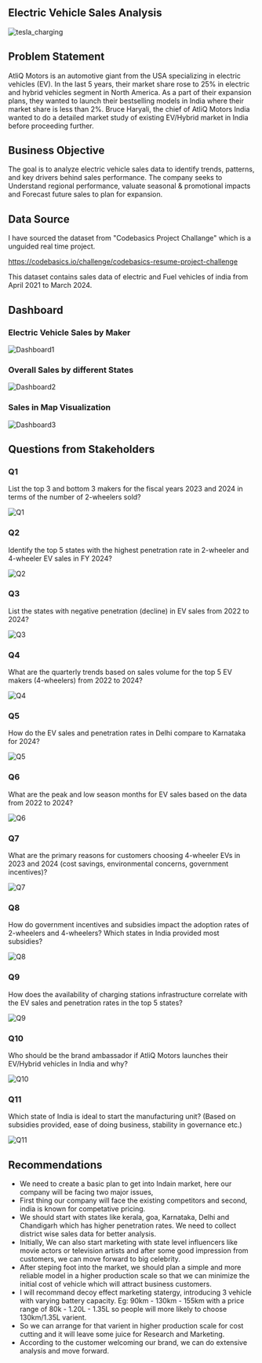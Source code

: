 ## Electric Vehicle Sales Analysis

![tesla_charging](https://github.com/user-attachments/assets/192f330f-98d6-4c83-9855-eeaf821b7a07)

## Problem Statement

AtliQ Motors is an automotive giant from the USA specializing in electric vehicles (EV). In the last 5 years, their market share rose to 25% in electric and hybrid vehicles segment in North America. As a part of their expansion plans, they wanted to launch their bestselling models in India where their market share is less than 2%. Bruce Haryali, the chief of AtliQ Motors India wanted to do a detailed market study of existing EV/Hybrid market in India before proceeding further.

## Business Objective

The goal is to analyze electric vehicle sales data to identify trends, patterns, and key drivers behind sales performance. The company seeks to Understand regional performance, valuate seasonal & promotional impacts and Forecast future sales to plan for expansion.

## Data Source

I have sourced the dataset from "Codebasics Project Challange" which is a unguided real time project.

https://codebasics.io/challenge/codebasics-resume-project-challenge

This dataset contains sales data of electric and Fuel vehicles of india from April 2021 to March 2024.

## Dashboard

### Electric Vehicle Sales by Maker

![Dashboard1](https://github.com/user-attachments/assets/2096fbb2-46c0-45fd-8c54-efba854a3d93)

### Overall Sales by different States

![Dashboard2](https://github.com/user-attachments/assets/047e50ab-12f1-4c17-bcb9-92b3e8554f03)

### Sales in Map Visualization

![Dashboard3](https://github.com/user-attachments/assets/92bb87ae-1c9c-4fcc-8dfb-d821ed1a24d7)

## Questions from Stakeholders

### Q1

List the top 3 and bottom 3 makers for the fiscal years 2023 and 2024 in terms of the number of 2-wheelers sold?

![Q1](https://github.com/user-attachments/assets/9a32563d-eead-4763-b3dc-d92371715866)

### Q2

Identify the top 5 states with the highest penetration rate in 2-wheeler and 4-wheeler EV sales in FY 2024?

![Q2](https://github.com/user-attachments/assets/c8af2d95-a574-4680-90d1-30afd3cad455)

### Q3

List the states with negative penetration (decline) in EV sales from 2022 to 2024?

![Q3](https://github.com/user-attachments/assets/72dfd88a-96ef-4e6c-a42f-e3c445ae432f)

### Q4

What are the quarterly trends based on sales volume for the top 5 EV makers (4-wheelers) from 2022 to 2024?

![Q4](https://github.com/user-attachments/assets/8f2960e0-6748-45e1-a26d-12e41011b0bd)

### Q5

How do the EV sales and penetration rates in Delhi compare to Karnataka for 2024?

![Q5](https://github.com/user-attachments/assets/ef554d74-aa4c-4f5b-b5d0-8d67bc5622d2)

### Q6

What are the peak and low season months for EV sales based on the data from 2022 to 2024?

![Q6](https://github.com/user-attachments/assets/a97a03c0-f97b-455a-a505-33a64d5f4813)

### Q7

What are the primary reasons for customers choosing 4-wheeler EVs in 2023 and 2024 (cost savings, environmental concerns, government 
incentives)?

![Q7](https://github.com/user-attachments/assets/db579120-3944-4d33-8fda-67a75c5730e4)

### Q8

How do government incentives and subsidies impact the adoption rates of 2-wheelers and 4-wheelers? Which states in India provided most subsidies?

![Q8](https://github.com/user-attachments/assets/5ecf3790-514e-4bb5-bf78-e10ab20439b4)

### Q9

How does the availability of charging stations infrastructure correlate with the EV sales and penetration rates in the top 5 states?

![Q9](https://github.com/user-attachments/assets/3022aef7-ad9e-4ace-b698-2bb94edc15da)

### Q10

Who should be the brand ambassador if AtliQ Motors launches their EV/Hybrid vehicles in India and why?

![Q10](https://github.com/user-attachments/assets/a7641ea6-995e-4cab-ac85-9ee61eb52033)

### Q11

Which state of India is ideal to start the manufacturing unit? (Based on subsidies provided, ease of doing business, stability in governance etc.)

![Q11](https://github.com/user-attachments/assets/02b3cf68-6438-4d75-95c8-12227a0d1bfb)

## Recommendations

- We need to create a basic plan to get into Indain market, here our company will be facing two major issues,
- First thing our company will face the existing competitors and second, india is known for competative pricing.
- We should start with states like kerala, goa, Karnataka, Delhi and Chandigarh which has higher penetration rates. We need to collect district wise sales data for better analysis.
- Initially, We can also start marketing with state level influencers like movie actors or television artists and after some good impression from customers, we can move forward to big celebrity.
- After steping foot into the market, we should plan a simple and more reliable model in a higher production scale so that we can minimize the initial cost of vehicle which will attract business customers.
- I will recommand decoy effect marketing statergy, introducing 3 vehicle with varying battery capacity. Eg: 90km - 130km - 155km with a price range of 80k - 1.20L - 1.35L so people will more likely to choose 130km/1.35L varient.
- So we can arrange for that varient in higher production scale for cost cutting and it will leave some juice for Research and Marketing.
- According to the customer welcoming our brand, we can do extensive analysis and move forward.
